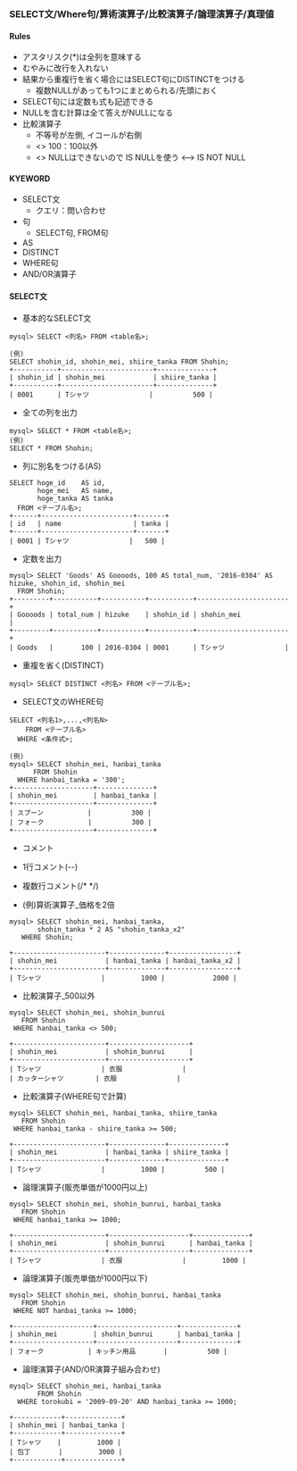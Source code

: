 ### SELECT文/Where句/算術演算子/比較演算子/論理演算子/真理値

#### Rules
- アスタリスク(*)は全列を意味する
- むやみに改行を入れない
- 結果から重複行を省く場合にはSELECT句にDISTINCTをつける
  - 複数NULLがあっても1つにまとめられる/先頭におく
- SELECT句には定数も式も記述できる
- NULLを含む計算は全て答えがNULLになる
- 比較演算子
  - 不等号が左側, イコールが右側 
  - <> 100：100以外
  - <> NULLはできないので IS NULLを使う <--> IS NOT NULL


#### KYEWORD
- SELECT文
  - クエリ：問い合わせ 
- 句
  - SELECT句, FROM句 
- AS
- DISTINCT
- WHERE句
- AND/OR演算子



#### SELECT文
- 基本的なSELECT文
```
mysql> SELECT <列名> FROM <table名>;

(例) 
SELECT shohin_id, shohin_mei, shiire_tanka FROM Shohin;
+-----------+-----------------------+--------------+
| shohin_id | shohin_mei            | shiire_tanka |
+-----------+-----------------------+--------------+
| 0001      | Tシャツ               |          500 |
```

- 全ての列を出力
```
mysql> SELECT * FROM <table名>;
(例)
SELECT * FROM Shohin;
```

- 列に別名をつける(AS)
```
SELECT hoge_id    AS id,
       hoge_mei   AS name,
       hoge_tanka AS tanka
  FROM <テーブル名>;
+------+-----------------------+-------+
| id   | name                  | tanka |
+------+-----------------------+-------+
| 0001 | Tシャツ               |   500 |
```

-  定数を出力
```
mysql> SELECT 'Goods' AS Goooods, 100 AS total_num, '2016-0304' AS hizuke, shohin_id, shohin_mei
  FROM Shohin;
+---------+-----------+-----------+-----------+-----------------------+
| Goooods | total_num | hizuke    | shohin_id | shohin_mei            |
+---------+-----------+-----------+-----------+-----------------------+
| Goods   |       100 | 2016-0304 | 0001      | Tシャツ               |
```

- 重複を省く(DISTINCT)
```
mysql> SELECT DISTINCT <列名> FROM <テーブル名>;
```

- SELECT文のWHERE句
```
SELECT <列名1>,...,<列名N>
    FROM <テーブル名>
  WHERE <条件式>;

(例)
mysql> SELECT shohin_mei, hanbai_tanka
	  FROM Shohin
  WHERE hanbai_tanka = '300';
+--------------------+--------------+
| shohin_mei         | hanbai_tanka |
+--------------------+--------------+
| スプーン           |          300 |
| フォーク           |          300 |
+--------------------+--------------+
```

- コメント
 - 1行コメント(--)
 - 複数行コメント(/*	*/)


- (例)算術演算子_価格を2倍
```
mysql> SELECT shohin_mei, hanbai_tanka,
       shohin_tanka * 2 AS "shohin_tanka_x2"
   WHERE Shohin;

+-----------------------+--------------+-----------------+
| shohin_mei            | hanbai_tanka | hanbai_tanka_x2 |
+-----------------------+--------------+-----------------+
| Tシャツ               |         1000 |            2000 |       
```

- 比較演算子_500以外
```
mysql> SELECT shohin_mei, shohin_bunrui
   FROM Shohin
 WHERE hanbai_tanka <> 500;

+-----------------------+--------------------+
| shohin_mei            | shohin_bunrui      |
+-----------------------+--------------------+
| Tシャツ               | 衣服               |
| カッターシャツ        | 衣服               |
```

- 比較演算子(WHERE句で計算)
```
mysql> SELECT shohin_mei, hanbai_tanka, shiire_tanka
   FROM Shohin
 WHERE hanbai_tanka - shiire_tanka >= 500;

+-----------------------+--------------+--------------+
| shohin_mei            | hanbai_tanka | shiire_tanka |
+-----------------------+--------------+--------------+
| Tシャツ               |         1000 |          500 |
```

- 論理演算子(販売単価が1000円以上)
```
mysql> SELECT shohin_mei, shohin_bunrui, hanbai_tanka 
   FROM Shohin
 WHERE hanbai_tanka >= 1000;
 
+-----------------------+--------------------+--------------+
| shohin_mei            | shohin_bunrui      | hanbai_tanka |
+-----------------------+--------------------+--------------+
| Tシャツ               | 衣服               |         1000 |
```

- 論理演算子(販売単価が1000円以下)
```
mysql> SELECT shohin_mei, shohin_bunrui, hanbai_tanka 
   FROM Shohin
 WHERE NOT hanbai_tanka >= 1000;
 
+--------------------+--------------------+--------------+
| shohin_mei         | shohin_bunrui      | hanbai_tanka |
+--------------------+--------------------+--------------+
| フォーク           | キッチン用品       |          500 |
```

- 論理演算子(AND/OR演算子組み合わせ)
```
mysql> SELECT shohin_mei, hanbai_tanka
       FROM Shohin  
  WHERE torokubi = '2009-09-20' AND hanbai_tanka >= 1000;

+------------+--------------+
| shohin_mei | hanbai_tanka |
+------------+--------------+
| Tシャツ    |         1000 |
| 包丁       |         3000 |
+------------+--------------+
```
